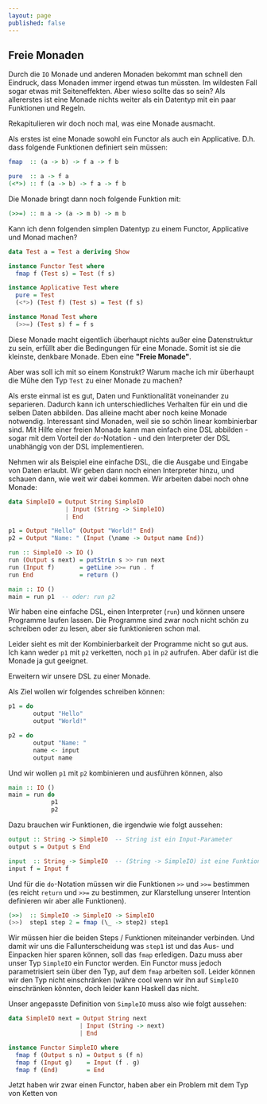 ```yaml
---
layout: page
published: false
---
```


Freie Monaden
-----------------

Durch die `IO` Monade und anderen Monaden bekommt man schnell den Eindruck, dass Monaden immer irgend etwas tun müssten. Im wildesten Fall sogar etwas mit Seiteneffekten. Aber wieso sollte das so sein? Als allererstes ist eine Monade nichts weiter als ein Datentyp mit ein paar Funktionen und Regeln.

Rekapitulieren wir doch noch mal, was eine Monade ausmacht.

Als erstes ist eine Monade sowohl ein Functor als auch ein Applicative. D.h. dass folgende Funktionen definiert sein müssen:

```haskell
fmap  :: (a -> b) -> f a -> f b

pure  :: a -> f a 
(<*>) :: f (a -> b) -> f a -> f b
```

Die Monade bringt dann noch folgende Funktion mit:

```haskell
(>>=) :: m a -> (a -> m b) -> m b
```

Kann ich denn folgenden simplen Datentyp zu einem Functor, Applicative und Monad machen?

```haskell
data Test a = Test a deriving Show

instance Functor Test where
  fmap f (Test s) = Test (f s)

instance Applicative Test where
  pure = Test
  (<*>) (Test f) (Test s) = Test (f s)

instance Monad Test where
  (>>=) (Test s) f = f s
```

Diese Monade macht eigentlich überhaupt nichts außer eine Datenstruktur zu sein, erfüllt aber die Bedingungen für eine Monade. Somit ist sie die kleinste, denkbare Monade. Eben eine **"Freie Monade"**.

Aber was soll ich mit so einem Konstrukt? Warum mache ich mir überhaupt die Mühe den Typ `Test` zu einer Monade zu machen?

Als erste einmal ist es gut, Daten und Funktionalität voneinander zu separieren. Dadurch kann ich unterschiedliches Verhalten für ein und die selben Daten abbilden. Das alleine macht aber noch keine Monade notwendig. Interessant sind Monaden, weil sie so schön linear kombinierbar sind. Mit Hilfe einer freien Monade kann man einfach eine DSL abbilden - sogar mit dem Vorteil der `do`-Notation - und den Interpreter der DSL unabhängig von der DSL implementieren.

Nehmen wir als Beispiel eine einfache DSL, die die Ausgabe und Eingabe von Daten erlaubt. Wir geben dann noch einen Interpreter hinzu, und schauen dann, wie weit wir dabei kommen. Wir arbeiten dabei noch ohne Monade:

```haskell
data SimpleIO = Output String SimpleIO
                | Input (String -> SimpleIO) 
                | End

p1 = Output "Hello" (Output "World!" End)
p2 = Output "Name: " (Input (\name -> Output name End))

run :: SimpleIO -> IO ()
run (Output s next) = putStrLn s >> run next
run (Input f)       = getLine >>= run . f
run End             = return ()

main :: IO ()
main = run p1  -- oder: run p2
```

Wir haben eine einfache DSL, einen Interpreter (`run`) und können unsere Programme laufen lassen. Die Programme sind zwar noch nicht schön zu schreiben oder zu lesen, aber sie funktionieren schon mal.

Leider sieht es mit der Kombinierbarkeit der Programme nicht so gut aus. Ich kann weder `p1` mit `p2` verketten, noch `p1` in `p2` aufrufen. Aber dafür ist die Monade ja gut geeignet. 

Erweitern wir unsere DSL zu einer Monade.

Als Ziel wollen wir folgendes schreiben können:

```haskell
p1 = do
       output "Hello"
       output "World!"

p2 = do
       output "Name: "
       name <- input
       output name
```

Und wir wollen `p1` mit `p2` kombinieren und ausführen können, also

```haskell
main :: IO ()
main = run do
            p1
            p2
```

Dazu brauchen wir Funktionen, die irgendwie wie folgt aussehen:

```haskell
output :: String -> SimpleIO  -- String ist ein Input-Parameter
output s = Output s End

input  :: String -> SimpleIO  -- (String -> SimpleIO) ist eine Funktion die mit der Eingabe aufgerufen wird
input f = Input f
```

Und für die `do`-Notation müssen wir die Funktionen `>>` und `>>=` bestimmen (es reicht `return` und `>>=` zu bestimmen, zur Klarstellung unserer Intention definieren wir aber alle Funktionen).

```haskell
(>>)  :: SimpleIO -> SimpleIO -> SimpleIO
(>>)  step1 step 2 = fmap (\_ -> step2) step1
```

Wir müssen hier die beiden Steps / Funktionen miteinander verbinden. Und damit wir uns die Fallunterscheidung was `step1` ist und das Aus- und Einpacken hier sparen können, soll das `fmap` erledigen. Dazu muss aber unser Typ `SimpleIO` ein Functor werden. Ein Functor muss jedoch parametrisiert sein über den Typ, auf dem `fmap` arbeiten soll. Leider können wir den Typ nicht einschränken (währe cool wenn wir ihn auf `SimpleIO` einschränken könnten, doch leider kann Haskell das nicht.

Unser angepasste Definition von `SimpleIO` muss also wie folgt aussehen:

```haskell
data SimpleIO next = Output String next
                    | Input (String -> next) 
                    | End

instance Functor SimpleIO where
  fmap f (Output s n) = Output s (f n)
  fmap f (Input g)    = Input (f . g)
  fmap f (End)        = End
```

Jetzt haben wir zwar einen Functor, haben aber ein Problem mit dem Typ von Ketten von 



